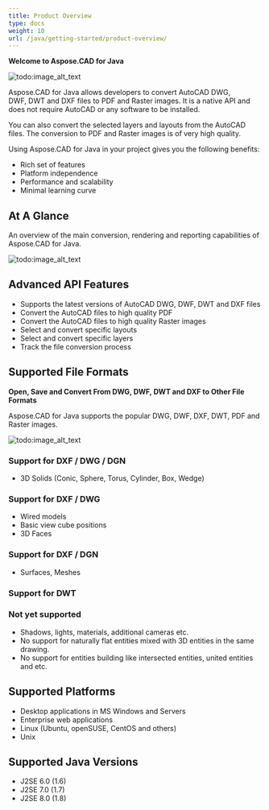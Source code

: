 ```yaml
---
title: Product Overview
type: docs
weight: 10
url: /java/getting-started/product-overview/
---
```


**Welcome to Aspose.CAD for Java**

![todo:image_alt_text](https://i.imgur.com/qHeCKck.png)

Aspose.CAD for Java allows developers to convert AutoCAD DWG, DWF, DWT and DXF files to PDF and Raster images. It is a native API and does not require AutoCAD or any software to be installed.

You can also convert the selected layers and layouts from the AutoCAD files. The conversion to PDF and Raster images is of very high quality.

Using Aspose.CAD for Java in your project gives you the following benefits:

- Rich set of features
- Platform independence
- Performance and scalability
- Minimal learning curve




## **At A Glance**
An overview of the main conversion, rendering and reporting capabilities of Aspose.CAD for Java.

![todo:image_alt_text](https://i.imgur.com/vLNnhkj.png)
## **Advanced API Features**
- Supports the latest versions of AutoCAD DWG, DWF, DWT and DXF files
- Convert the AutoCAD files to high quality PDF
- Convert the AutoCAD files to high quality Raster images
- Select and convert specific layouts
- Select and convert specific layers
- Track the file conversion process
## **Supported File Formats**
**Open, Save and Convert From DWG, DWF, DWT and DXF to Other File Formats**

Aspose.CAD for Java supports the popular DWG, DWF, DXF, DWT, PDF and Raster images.

![todo:image_alt_text](/_assets/java/product-overview_1.png)
### **Support for DXF / DWG / DGN**
- 3D Solids (Conic, Sphere, Torus, Cylinder, Box, Wedge)
### **Support for DXF / DWG**
- Wired models
- Basic view cube positions
- 3D Faces
### **Support for DXF / DGN**
- Surfaces, Meshes
### **Support for DWT**

### **Not yet supported**
- Shadows, lights, materials, additional cameras etc.
- No support for naturally flat entities mixed with 3D entities in the same drawing.
- No support for entities building like intersected entities, united entities and etc.
## **Supported Platforms**
- Desktop applications in MS Windows and Servers
- Enterprise web applications
- Linux (Ubuntu, openSUSE, CentOS and others)
- Unix
## **Supported Java Versions**
- J2SE 6.0 (1.6)
- J2SE 7.0 (1.7)
- J2SE 8.0 (1.8)
